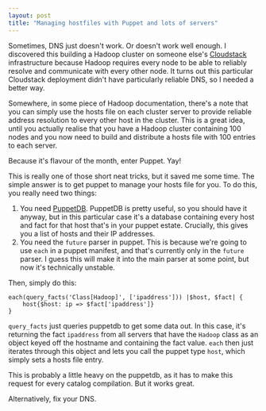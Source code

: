 ```yaml
---
layout: post
title: "Managing hostfiles with Puppet and lots of servers"
---
```

Sometimes, DNS just doesn't work. Or doesn't work well enough. I discovered this building a Hadoop cluster on someone else's [Cloudstack](http://cloudstack.apache.org/) infrastructure because Hadoop requires every node to be able to reliably resolve and communicate with every other node. It turns out this particular Cloudstack deployment didn't have particularly reliable DNS, so I needed a better way.

Somewhere, in some piece of Hadoop documentation, there's a note that you can simply use the hosts file on each cluster server to provide reliable address resolution to every other host in the cluster. This is a great idea, until you actually realise that you have a Hadoop cluster containing 100 nodes and you now need to build and distribute a hosts file with 100 entries to each server. 

Because it's flavour of the month, enter Puppet. Yay!

This is really one of those short neat tricks, but it saved me some time. The simple answer is to get puppet to manage your hosts file for you. To do this, you really need two things:

1. You need [PuppetDB](https://docs.puppetlabs.com/puppetdb/latest/). PuppetDB is pretty useful, so you should have it anyway, but in this particular case it's a database containing every host and fact for that host that's in your puppet estate. Crucially, this gives you a list of hosts and their IP addresses.
2. You need the `future` parser in puppet. This is because we're going to use `each` in a puppet manifest, and that's currently only in the `future` parser. I guess this will make it into the main parser at some point, but now it's technically unstable.

Then, simply do this:

    each(query_facts('Class[Hadoop]', ['ipaddress'])) |$host, $fact| {
        host{$host: ip => $fact['ipaddress']}
    }

`query_facts` just queries puppetdb to get some data out. In this case, it's returning the fact `ipaddress` from all servers that have the `Hadoop` class as an object keyed off the hostname and containing the fact value. `each` then just iterates through this object and lets you call the puppet type `host`, which simply sets a hosts file entry.

This is probably a little heavy on the puppetdb, as it has to make this request for every catalog compilation. But it works great.

Alternatively, fix your DNS.